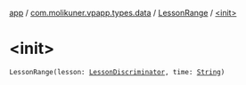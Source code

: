 [app](../../index.md) / [com.molikuner.vpapp.types.data](../index.md) / [LessonRange](index.md) / [&lt;init&gt;](./-init-.md)

# &lt;init&gt;

`LessonRange(lesson: `[`LessonDiscriminator`](../-lesson-discriminator/index.md)`, time: `[`String`](https://kotlinlang.org/api/latest/jvm/stdlib/kotlin/-string/index.html)`)`